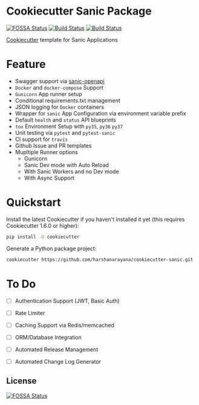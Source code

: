 # Cookiecutter Sanic Package
[![FOSSA Status](https://app.fossa.io/api/projects/git%2Bgithub.com%2Fharshanarayana%2Fcookiecutter-sanic.svg?type=shield)](https://app.fossa.io/projects/git%2Bgithub.com%2Fharshanarayana%2Fcookiecutter-sanic?ref=badge_shield)
[![Build Status](https://semaphoreci.com/api/v1/harshanarayana/cookiecutter-sanic/branches/master/badge.svg)](https://semaphoreci.com/harshanarayana/cookiecutter-sanic)
[![Build Status](https://travis-ci.org/harshanarayana/cookiecutter-sanic.svg?branch=master)](https://travis-ci.org/harshanarayana/cookiecutter-sanic)

[Cookiecutter](https://github.com/audreyr/cookiecutter) template for Sanic Applications


# Feature
 
* Swagger support via [sanic-openapi](https://github.com/huge-success/sanic-openapi)
* `Docker` and `docker-compose` Support
* `Gunicorn` App runner setup
* Conditional requirements.txt management
* JSON logging for `Docker` containers
* Wrapper for `sanic` App Configuration via environment variable prefix
* Default `health` and `status` API blueprints
* `tox` Environment Setup with `py35`, `py36` `py37`
* Unit testing via `pytest` and `pytest-sanic`
* CI support for `travis`
* Github Issue and PR templates
* Mupltiple Runner options
    * Gunicorn
    * Sanic Dev mode with Auto Reload
    * With Sanic Workers and no Dev mode
    * With Async Support

# Quickstart
Install the latest Cookiecutter if you haven't installed it yet (this requires Cookiecutter 1.6.0 or higher):

```bash
pip install -U cookiecutter
```

Generate a Python package project:

```bash
cookiecutter https://github.com/harshanarayana/cookiecutter-sanic.git
```

# To Do

- [ ] Authentication Support (JWT, Basic Auth)
- [ ] Rate Limiter
- [ ] Caching Support via Redis/memcached
- [ ] ORM/Database Integration
- [ ] Automated Release Management
- [ ] Automated Change Log Generator


## License
[![FOSSA Status](https://app.fossa.io/api/projects/git%2Bgithub.com%2Fharshanarayana%2Fcookiecutter-sanic.svg?type=large)](https://app.fossa.io/projects/git%2Bgithub.com%2Fharshanarayana%2Fcookiecutter-sanic?ref=badge_large)

